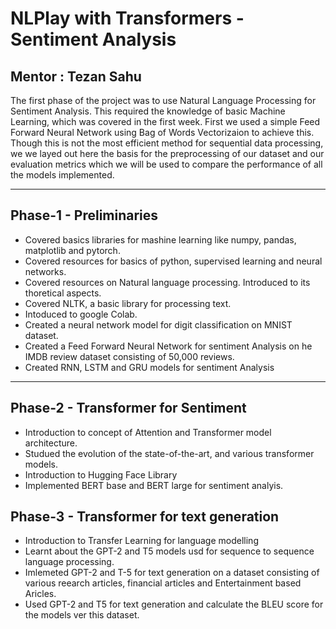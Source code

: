 # NLPlay with Transformers - Sentiment Analysis
## Mentor : Tezan Sahu
The first phase of the project was to use Natural Language Processing for Sentiment Analysis. This required the knowledge of basic Machine Learning, which was covered in the first week. First we used a simple Feed Forward Neural Network using Bag of Words Vectorizaion to achieve this. Though this is not the most efficient method for sequential data processing, we we layed out here the basis for the preprocessing of our dataset and our evaluation metrics which we will be used to compare the performance of all the models implemented. 
<hr>

##  Phase-1 - Preliminaries
- Covered basics libraries for mashine learning like numpy, pandas, matplotlib and pytorch.
- Covered resources for basics of python, supervised learning and neural networks.
- Covered resources on Natural language processing. Introduced to its thoretical aspects.
- Covered NLTK, a basic library for processing text.
- Intoduced to google Colab.
- Created a neural network model for digit classification on MNIST dataset.
- Created a Feed Forward Neural Network for sentiment Analysis on he IMDB review dataset consisting of 50,000 reviews. 
- Created RNN, LSTM and GRU models for sentiment Analysis
<hr>

## Phase-2 - Transformer for Sentiment 
- Introduction to concept of Attention and Transformer model architecture.
- Studued the evolution of the state-of-the-art, and various transformer models.
- Introduction to Hugging Face Library
- Implemented BERT base and BERT large for sentiment analyis.

## Phase-3 - Transformer for text generation
- Introduction to Transfer Learning for language modelling
- Learnt about the GPT-2 and T5 models usd for sequence to sequence language processing. 
- Imlemeted GPT-2 and T-5 for text generation on a dataset consisting of various reearch articles, financial articles and Entertainment based Aricles.
- Used GPT-2 and T5 for text generation and calculate the BLEU score for the models ver this dataset.



<!-- ### Neural network for classifying positive and negative reviews trained on an IMDB Dataset consisting of 50,0000 reviews
- Removed noise(stop words, html tags) from raw data and preprocessed using nltk
- Divided data file into 70% training data and 30% data for testing 
- Used bag of words vectorization
- Implemented a feed forward neural network consisting of 2 hidden layers of 500 neurons each.
- Used ReLU as activation function, cross entropy for loss function and Stochastic Gradient Descent with various batch sizes and learning rates
- Achieved a maximum accuracy of 87.68 % -->
